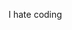 I hate coding

<!---
LucaMHBrightLocal/LucaMHBrightLocal is a ✨ special ✨ repository because its `README.md` (this file) appears on your GitHub profile.
You can click the Preview link to take a look at your changes.
--->
